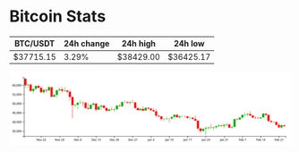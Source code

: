 # Bitcoin Stats

BTC/USDT|24h change|24h high|24h low|
|---|---|---|---|
|$37715.15|3.29%|$38429.00|$36425.17|

<img src="./chart.svg">
